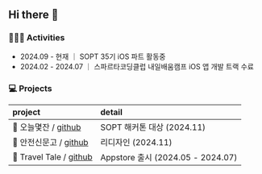 ## Hi there 👋

### 🤹🏻‍♀️ Activities
- 2024.09 - 현재    ｜ SOPT 35기 iOS 파트 활동중
- 2024.02 - 2024.07 ｜ 스파르타코딩클럽 내일배움캠프 iOS 앱 개발 트랙 수료

### 💻 Projects
| project | detail |
|:--------|:---------|
| 🍺 오늘몇잔 / [github](https://github.com/SOPT-all/35-SOPKATHON-iOS-A3A3) | SOPT 해커톤 대상 (2024.11) |
| 📝 안전신문고 / [github](https://github.com/SOPT-all/35-COLLABORATION-iOS-SafetyReport) | 리디자인 (2024.11) |
| 🚞 Travel Tale / [github](https://github.com/TEAM-OMG-iOS/TravelTale) | Appstore 출시 (2024.05 - 2024.07) |

<!--
**yurim830/yurim830** is a ✨ _special_ ✨ repository because its `README.md` (this file) appears on your GitHub profile.

Here are some ideas to get you started:

- 🔭 I’m currently working on ...
- 🌱 I’m currently learning ...
- 👯 I’m looking to collaborate on ...
- 🤔 I’m looking for help with ...
- 💬 Ask me about ...
- 📫 How to reach me: ...
- 😄 Pronouns: ...
- ⚡ Fun fact: ...
-->
